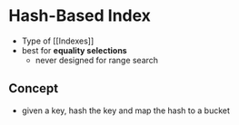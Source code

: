 # Hash-Based Index
- Type of [[Indexes]]
- best for **equality selections**
	- never designed for range search
## Concept
- given a key, hash the key and map the hash to a bucket